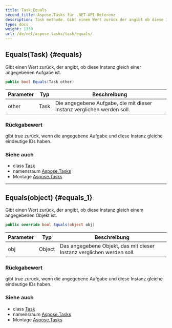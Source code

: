 ```yaml
---
title: Task.Equals
second_title: Aspose.Tasks für .NET-API-Referenz
description: Task methode. Gibt einen Wert zurück der angibt ob diese Instanz gleich einer angegebenen Aufgabe ist.
type: docs
weight: 1330
url: /de/net/aspose.tasks/task/equals/
---
```

## Equals(Task) {#equals}

Gibt einen Wert zurück, der angibt, ob diese Instanz gleich einer angegebenen Aufgabe ist.

```csharp
public bool Equals(Task other)
```

| Parameter | Typ | Beschreibung |
| --- | --- | --- |
| other | Task | Die angegebene Aufgabe, die mit dieser Instanz verglichen werden soll. |

### Rückgabewert

gibt true zurück, wenn die angegebene Aufgabe und diese Instanz gleiche eindeutige IDs haben.

### Siehe auch

* class [Task](../)
* namensraum [Aspose.Tasks](../../task/)
* Montage [Aspose.Tasks](../../../)

---

## Equals(object) {#equals_1}

Gibt einen Wert zurück, der angibt, ob diese Instanz gleich einem angegebenen Objekt ist.

```csharp
public override bool Equals(object obj)
```

| Parameter | Typ | Beschreibung |
| --- | --- | --- |
| obj | Object | Das angegebene Objekt, das mit dieser Instanz verglichen werden soll. |

### Rückgabewert

gibt true zurück, wenn die angegebene Aufgabe und diese Instanz gleiche eindeutige IDs haben.

### Siehe auch

* class [Task](../)
* namensraum [Aspose.Tasks](../../task/)
* Montage [Aspose.Tasks](../../../)


